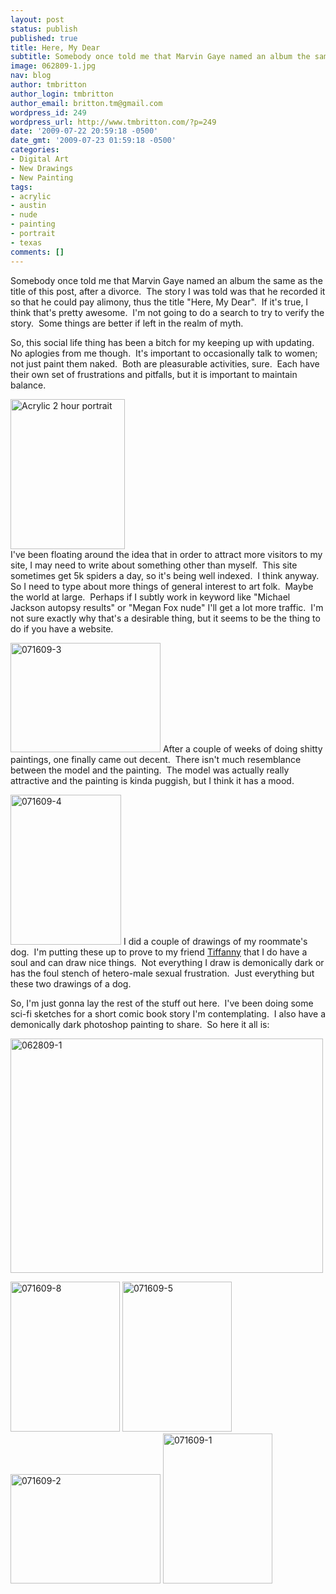 ```yaml
---
layout: post
status: publish
published: true
title: Here, My Dear
subtitle: Somebody once told me that Marvin Gaye named an album the same as the title of this post, after a divorce.
image: 062809-1.jpg
nav: blog
author: tmbritton
author_login: tmbritton
author_email: britton.tm@gmail.com
wordpress_id: 249
wordpress_url: http://www.tmbritton.com/?p=249
date: '2009-07-22 20:59:18 -0500'
date_gmt: '2009-07-23 01:59:18 -0500'
categories:
- Digital Art
- New Drawings
- New Painting
tags:
- acrylic
- austin
- nude
- painting
- portrait
- texas
comments: []
---
```

<p>Somebody once told me that Marvin Gaye named an album the same as the title of this post, after a divorce.  The story I was told was that he recorded it so that he could pay alimony, thus the title "Here, My Dear".  If it's true, I think that's pretty awesome.  I'm not going to do a search to try to verify the story.  Some things are better if left in the realm of myth.</p>
<p>So, this social life thing has been a bitch for my keeping up with updating.  No aplogies from me though.  It's important to occasionally talk to women; not just paint them naked.  Both are pleasurable activities, sure.  Each have their own set of frustrations and pitfalls, but it is important to maintain balance.</p>
<p><a class="tt-flickr tt-flickr-Small" title="Acrylic 2 hour portrait" href="http://www.tmbritton.com/art/photo/3748154610/acrylic-2-hour-portrait.html"><img class="float-right" src="http://farm4.static.flickr.com/3479/3748154610_742bb0d0ef_m.jpg" alt="Acrylic 2 hour portrait" width="183" height="240" /></a><br />
I've been floating around the idea that in order to attract more visitors to my site, I may need to write about something other than myself.  This site sometimes get 5k spiders a day, so it's being well indexed.  I think anyway.  So I need to type about more things of general interest to art folk.  Maybe the world at large.  Perhaps if I subtly work in keyword like "Michael Jackson autopsy results" or "Megan Fox nude" I'll get a lot more traffic.  I'm not sure exactly why that's a desirable thing, but it seems to be the thing to do if you have a website.</p>
<p><a class="tt-flickr tt-flickr-Small" title="071609-3" href="http://www.tmbritton.com/art/photo/3726080280/071609-3.html"><img class="float-left" src="http://farm3.static.flickr.com/2530/3726080280_95ec30c800_m.jpg" alt="071609-3" width="240" height="175" /></a> After a couple of weeks of doing shitty paintings, one finally came out decent.  There isn't much resemblance between the model and the painting.  The model was actually really attractive and the painting is kinda puggish, but I think it has a mood.</p>
<p><a class="tt-flickr tt-flickr-Small" title="071609-4" href="http://www.tmbritton.com/art/photo/3726080320/071609-4.html"><img class="float-right" src="http://farm3.static.flickr.com/2669/3726080320_90d69c9dec_m.jpg" alt="071609-4" width="177" height="240" /></a> I did a couple of drawings of my roommate's dog.  I'm putting these up to prove to my friend <a href="http://tiffannysketchbook.blogspot.com/">Tiffanny</a> that I do have a soul and can draw nice things.  Not everything I draw is demonically dark or has the foul stench of hetero-male sexual frustration.  Just everything but these two drawings of a dog.</p>
<p>So, I'm just gonna lay the rest of the stuff out here.  I've been doing some sci-fi sketches for a short comic book story I'm contemplating.  I also have a demonically dark photoshop painting to share.  So here it all is:</p>
<p><a class="tt-flickr tt-flickr-Medium" title="062809-1" href="http://www.tmbritton.com/art/photo/3726080484/062809-1.html"><img class="alignnone" src="http://farm3.static.flickr.com/2620/3726080484_559f3c5b20.jpg" alt="062809-1" width="500" height="375" /></a></p>
<p><a class="tt-flickr tt-flickr-Small" title="071609-8" href="http://www.tmbritton.com/art/photo/3726080438/071609-8.html"><img class="alignnone" src="http://farm3.static.flickr.com/2467/3726080438_45811b90f4_m.jpg" alt="071609-8" width="175" height="240" /></a> <a class="tt-flickr tt-flickr-Small" title="071609-5" href="http://www.tmbritton.com/art/photo/3726080350/071609-5.html"><img class="alignnone" src="http://farm4.static.flickr.com/3436/3726080350_1fc90ce41a_m.jpg" alt="071609-5" width="175" height="240" /></a> <a class="tt-flickr tt-flickr-Small" title="071609-2" href="http://www.tmbritton.com/art/photo/3725272465/071609-2.html"><img class="alignnone" src="http://farm3.static.flickr.com/2497/3725272465_e372f50b77_m.jpg" alt="071609-2" width="240" height="175" /></a> <a class="tt-flickr tt-flickr-Small" title="071609-1" href="http://www.tmbritton.com/art/photo/3725272447/071609-1.html"><img class="alignnone" src="http://farm3.static.flickr.com/2599/3725272447_a67da69b8b_m.jpg" alt="071609-1" width="175" height="240" /></a></p>
